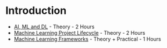 # Introduction

- [AI, ML and DL](Introduction) - Theory - 2 Hours
- [Machine Learning Project Lifecycle](MachineLearningProjectLifecycle) - Theory - 2 Hours 
- [Machine Learning Frameworks](MachineLearningFrameworks) - Theory + Practical - 1 Hours
